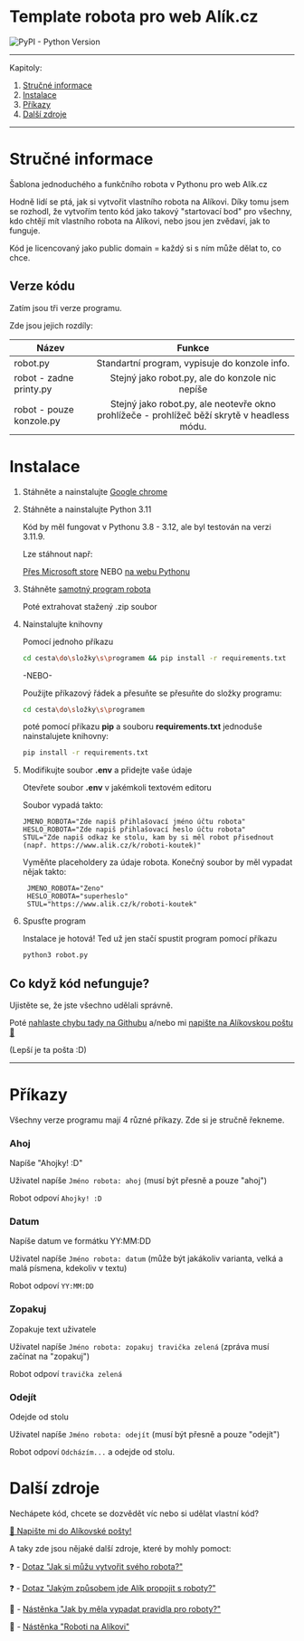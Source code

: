 # Template robota pro web Alík.cz
![PyPI - Python Version](https://img.shields.io/pypi/pyversions/selenium?logo=python)

---
Kapitoly:
1. [Stručné informace](#stručné-informace )
2. [Instalace](#instalace)
3. [Příkazy](#příkazy)
4. [Další zdroje](#další-zdroje)
***

# Stručné informace

Šablona jednoduchého a funkčního robota v Pythonu pro web Alík.cz

Hodně lidí se ptá, jak si vytvořit vlastního robota na Alíkovi.
Díky tomu jsem se rozhodl, že vytvořím tento kód jako takový "startovací bod" pro všechny, kdo chtějí mít vlastního robota na Alíkovi, nebo jsou jen zvědaví, jak to funguje.

Kód je licencovaný jako public domain = každý si s ním může dělat to, co chce.

## Verze kódu
Zatím jsou tři verze programu.

Zde jsou jejich rozdíly:

| Název        | Funkce           |
| ------------- |:-------------:|
| robot.py      | Standartní program, vypisuje do konzole info. |
| robot - zadne printy.py      | Stejný jako robot.py, ale do konzole nic nepíše      |
| robot - pouze konzole.py | Stejný jako robot.py, ale neotevře okno prohlížeče - prohlížeč běží skrytě v headless módu.      |

# Instalace
1. Stáhněte a nainstalujte [Google chrome](https://www.google.com/chrome "Google download")

2. Stáhněte a nainstalujte Python 3.11

   Kód by měl fungovat v Pythonu 3.8 - 3.12, ale byl testován na verzi 3.11.9.
   
   Lze stáhnout např:
   
   [Přes Microsoft store](https://apps.microsoft.com/detail/9nrwmjp3717k "Python 3.11.9 download")
   NEBO
   [na webu Pythonu](https://www.python.org/downloads/release/python-3119/ "Python 3.11.9 download")
   
3. Stáhněte [samotný program robota](https://github.com/Kocourek978/Template-robota-pro-Alik.cz/archive/refs/heads/main.zip "Program")

    Poté extrahovat stažený .zip soubor

4. Nainstalujte knihovny

   Pomocí jednoho příkazu
   ```bash
   cd cesta\do\složky\s\programem && pip install -r requirements.txt
   ```

    -NEBO-
  
     Použijte příkazový řádek a přesuňte se přesuňte do složky programu:
     ```bash
     cd cesta\do\složky\s\programem
     ```
  
     poté pomocí příkazu **pip** a souboru **requirements.txt** jednoduše nainstalujete knihovny:
     ```bash
     pip install -r requirements.txt
     ```
5. Modifikujte soubor **.env** a přidejte vaše údaje

   Otevřete soubor **.env** v jakémkoli textovém editoru

   Soubor vypadá takto:

    ```env
    JMENO_ROBOTA="Zde napiš přihlašovací jméno účtu robota"
    HESLO_ROBOTA="Zde napiš přihlašovací heslo účtu robota" 
    STUL="Zde napiš odkaz ke stolu, kam by si měl robot přisednout (např. https://www.alik.cz/k/roboti-koutek)"
    ```

    Vyměňte placeholdery za údaje robota.
    Konečný soubor by měl vypadat nějak takto:

   ```env
    JMENO_ROBOTA="Zeno"
    HESLO_ROBOTA="superheslo"
    STUL="https://www.alik.cz/k/roboti-koutek"
    ```
6. Spusťte program

   Instalace je hotová! Ted už jen stačí spustit program pomocí příkazu
     ```bash
     python3 robot.py
     ```
## Co když kód nefunguje?
Ujistěte se, že jste všechno udělali správně.

Poté [nahlaste chybu tady na Githubu](https://github.com/Kocourek978/Template-robota-pro-Alik.cz/issues) a/nebo mi [napište na Alíkovskou poštu 📩](www.alik.cz/@/Kocourek978#formular)

(Lepší je ta pošta :D)

 ---

# Příkazy
Všechny verze programu mají 4 různé příkazy.
Zde si je stručně řekneme.

### Ahoj
Napíše "Ahojky! :D"

Uživatel napíše
```Jméno robota: ahoj``` (musí být přesně a pouze "ahoj")

Robot odpoví
```Ahojky! :D```

### Datum
Napíše datum ve formátku YY:MM:DD

Uživatel napíše
```Jméno robota: datum``` (může být jakákoliv varianta, velká a malá písmena, kdekoliv v textu)

Robot odpoví
```YY:MM:DD```

### Zopakuj
Zopakuje text uživatele

Uživatel napíše
```Jméno robota: zopakuj travička zelená``` (zpráva musí začínat na "zopakuj")

Robot odpoví
```travička zelená```

### Odejít
Odejde od stolu

Uživatel napíše
```Jméno robota: odejít``` (musí být přesně a pouze "odejít")

Robot odpoví
```Odcházím...``` a odejde od stolu.

# Další zdroje
Nechápete kód, chcete se dozvědět víc nebo si udělat vlastní kód?

[📩 Napište mi do Alíkovské pošty!](www.alik.cz/@/Kocourek978#formular)



A taky zde jsou nějaké další zdroje, které by mohly pomoct:

❓ - [Dotaz "Jak si můžu vytvořit svého robota?"](https://www.alik.cz/p/267231 "Odkaz na dotaz")

❓ - [Dotaz "Jakým způsobem jde Alík propojit s roboty?"](https://www.alik.cz/p/262726 "Odkaz na dotaz")

📄 - [Nástěnka "Jak by měla vypadat pravidla pro roboty?"](https://www.alik.cz/n/jak-by-mela-vypadat-pravidla-pro-roboty "Odkaz na nástěnku")

📄 - [Nástěnka "Roboti na Alíkovi"](https://www.alik.cz/n/roboti-na-alikovi "Odkaz na nástěnku")
